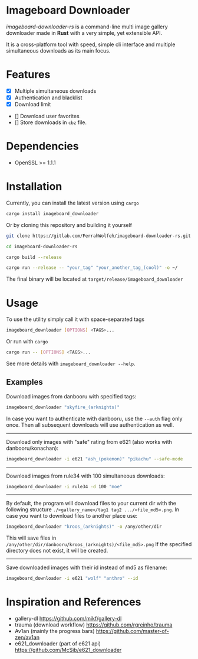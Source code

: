 # Imageboard Downloader

*imageboard-downloader-rs* is a command-line multi image gallery downloader made in **Rust** with a very simple, yet
extensible API.

It is a cross-platform tool with speed, simple cli interface and multiple simultaneous downloads as its main focus.


Features
========
- [x] Multiple simultaneous downloads
- [x] Authentication and blacklist
- [x] Download limit
- [] Download user favorites
- [] Store downloads in `cbz` file.

Dependencies
============

- OpenSSL >= 1.1.1


Installation
============

Currently, you can install the latest version using `cargo`

```bash
cargo install imageboard_downloader
```
Or by cloning this repository and building it yourself

```bash
git clone https://gitlab.com/FerrahWolfeh/imageboard-downloader-rs.git

cd imageboard-downloader-rs

cargo build --release

cargo run --release -- "your_tag" "your_another_tag_(cool)" -o ~/
```

The final binary will be located at `target/release/imageboard_downloader`

Usage
=====

To use the utility simply call it with space-separated tags

```bash
imageboard_downloader [OPTIONS] <TAGS>...
```
Or run with `cargo`

```bash
cargo run -- [OPTIONS] <TAGS>...
```

See more details with `imageboard_downloader --help`.


Examples
--------

Download images from danbooru with specified tags:

```bash
imageboard_downloader "skyfire_(arknights)"
```
In case you want to authenticate with danbooru, use the `--auth` flag only once. Then all subsequent downloads will use authentication as well.

***

Download only images with "safe" rating from e621 (also works with danbooru/konachan):

```bash
imageboard_downloader -i e621 "ash_(pokemon)" "pikachu" --safe-mode
```
***

Download images from rule34 with 100 simultaneous downloads:
```bash
imageboard_downloader -i rule34 -d 100 "moe"
```
***

By default, the program will download files to your current dir with the following structure `./<gallery_name>/tag1 tag2 .../<file_md5>.png`. In case you want to download files to another place use:
```bash
imageboard_downloader "kroos_(arknights)" -o /any/other/dir
```
This will save files in `/any/other/dir/danbooru/kroos_(arknights)/<file_md5>.png`
If the specified directory does not exist, it will be created.

***

Save downloaded images with their id instead of md5 as filename:
```bash
imageboard_downloader -i e621 "wolf" "anthro" --id
```



Inspiration and References
==========================

* gallery-dl                         https://github.com/mikf/gallery-dl
* trauma (download workflow)         https://github.com/rgreinho/trauma
* Av1an (mainly the progress bars)   https://github.com/master-of-zen/av1an
* e621_downloader (part of e621 api) https://github.com/McSib/e621_downloader


